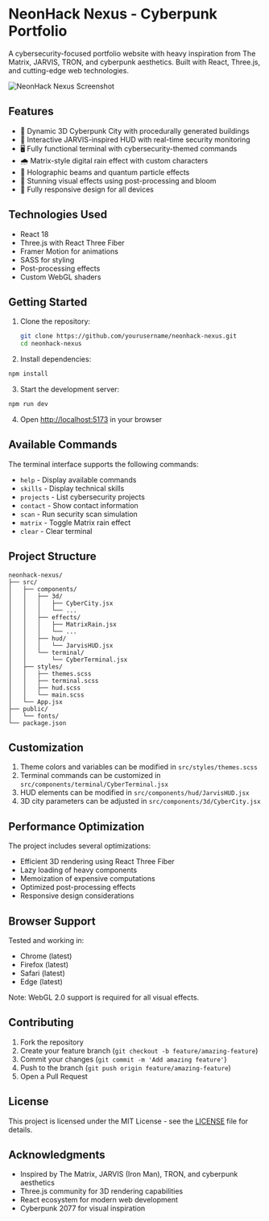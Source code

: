# NeonHack Nexus - Cyberpunk Portfolio

A cybersecurity-focused portfolio website with heavy inspiration from The Matrix, JARVIS, TRON, and cyberpunk aesthetics. Built with React, Three.js, and cutting-edge web technologies.

![NeonHack Nexus Screenshot](screenshot.png)

## Features

- 🌆 Dynamic 3D Cyberpunk City with procedurally generated buildings
- 🔮 Interactive JARVIS-inspired HUD with real-time security monitoring
- 🖥️ Fully functional terminal with cybersecurity-themed commands
- 🌧️ Matrix-style digital rain effect with custom characters
- 💫 Holographic beams and quantum particle effects
- 🎨 Stunning visual effects using post-processing and bloom
- 📱 Fully responsive design for all devices

## Technologies Used

- React 18
- Three.js with React Three Fiber
- Framer Motion for animations
- SASS for styling
- Post-processing effects
- Custom WebGL shaders

## Getting Started

1. Clone the repository:
   ```bash
   git clone https://github.com/yourusername/neonhack-nexus.git
   cd neonhack-nexus
   ```

2. Install dependencies:
```bash
npm install
```

3. Start the development server:
```bash
npm run dev
```

4. Open [http://localhost:5173](http://localhost:5173) in your browser

## Available Commands

The terminal interface supports the following commands:

- `help` - Display available commands
- `skills` - Display technical skills
- `projects` - List cybersecurity projects
- `contact` - Show contact information
- `scan` - Run security scan simulation
- `matrix` - Toggle Matrix rain effect
- `clear` - Clear terminal

## Project Structure

```
neonhack-nexus/
├── src/
│   ├── components/
│   │   ├── 3d/
│   │   │   ├── CyberCity.jsx
│   │   │   └── ...
│   │   ├── effects/
│   │   │   ├── MatrixRain.jsx
│   │   │   └── ...
│   │   ├── hud/
│   │   │   └── JarvisHUD.jsx
│   │   └── terminal/
│   │       └── CyberTerminal.jsx
│   ├── styles/
│   │   ├── themes.scss
│   │   ├── terminal.scss
│   │   ├── hud.scss
│   │   └── main.scss
│   └── App.jsx
├── public/
│   └── fonts/
└── package.json
```

## Customization

1. Theme colors and variables can be modified in `src/styles/themes.scss`
2. Terminal commands can be customized in `src/components/terminal/CyberTerminal.jsx`
3. HUD elements can be modified in `src/components/hud/JarvisHUD.jsx`
4. 3D city parameters can be adjusted in `src/components/3d/CyberCity.jsx`

## Performance Optimization

The project includes several optimizations:
- Efficient 3D rendering using React Three Fiber
- Lazy loading of heavy components
- Memoization of expensive computations
- Optimized post-processing effects
- Responsive design considerations

## Browser Support

Tested and working in:
- Chrome (latest)
- Firefox (latest)
- Safari (latest)
- Edge (latest)

Note: WebGL 2.0 support is required for all visual effects.

## Contributing

1. Fork the repository
2. Create your feature branch (`git checkout -b feature/amazing-feature`)
3. Commit your changes (`git commit -m 'Add amazing feature'`)
4. Push to the branch (`git push origin feature/amazing-feature`)
5. Open a Pull Request

## License

This project is licensed under the MIT License - see the [LICENSE](LICENSE) file for details.

## Acknowledgments

- Inspired by The Matrix, JARVIS (Iron Man), TRON, and cyberpunk aesthetics
- Three.js community for 3D rendering capabilities
- React ecosystem for modern web development
- Cyberpunk 2077 for visual inspiration
